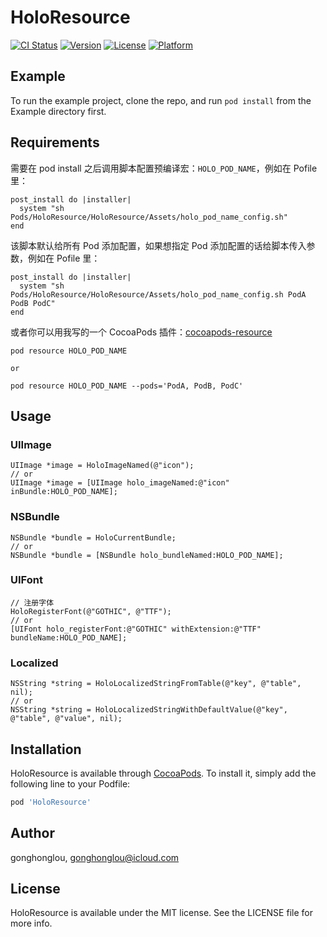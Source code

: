 # HoloResource

[![CI Status](https://img.shields.io/travis/gonghonglou/HoloResource.svg?style=flat)](https://travis-ci.org/gonghonglou/HoloResource)
[![Version](https://img.shields.io/cocoapods/v/HoloResource.svg?style=flat)](https://cocoapods.org/pods/HoloResource)
[![License](https://img.shields.io/cocoapods/l/HoloResource.svg?style=flat)](https://cocoapods.org/pods/HoloResource)
[![Platform](https://img.shields.io/cocoapods/p/HoloResource.svg?style=flat)](https://cocoapods.org/pods/HoloResource)

## Example

To run the example project, clone the repo, and run `pod install` from the Example directory first.

## Requirements

需要在 pod install 之后调用脚本配置预编译宏：`HOLO_POD_NAME`，例如在 Pofile 里：
```shell
post_install do |installer|
  system "sh Pods/HoloResource/HoloResource/Assets/holo_pod_name_config.sh"
end
```

该脚本默认给所有 Pod 添加配置，如果想指定 Pod 添加配置的话给脚本传入参数，例如在 Pofile 里：
```shell
post_install do |installer|
  system "sh Pods/HoloResource/HoloResource/Assets/holo_pod_name_config.sh PodA PodB PodC"
end
```

或者你可以用我写的一个 CocoaPods 插件：[cocoapods-resource](https://github.com/HoloFoundation/cocoapods-resource)
```
pod resource HOLO_POD_NAME

or

pod resource HOLO_POD_NAME --pods='PodA, PodB, PodC'
```

## Usage

### UIImage
```objc
UIImage *image = HoloImageNamed(@"icon");
// or
UIImage *image = [UIImage holo_imageNamed:@"icon" inBundle:HOLO_POD_NAME];
```

### NSBundle
```objc
NSBundle *bundle = HoloCurrentBundle;
// or
NSBundle *bundle = [NSBundle holo_bundleNamed:HOLO_POD_NAME];
```

### UIFont
```objc
// 注册字体
HoloRegisterFont(@"GOTHIC", @"TTF");
// or
[UIFont holo_registerFont:@"GOTHIC" withExtension:@"TTF" bundleName:HOLO_POD_NAME];
```

### Localized
```objc
NSString *string = HoloLocalizedStringFromTable(@"key", @"table", nil);
// or
NSString *string = HoloLocalizedStringWithDefaultValue(@"key", @"table", @"value", nil);
```

## Installation

HoloResource is available through [CocoaPods](https://cocoapods.org). To install
it, simply add the following line to your Podfile:

```ruby
pod 'HoloResource'
```

## Author

gonghonglou, gonghonglou@icloud.com

## License

HoloResource is available under the MIT license. See the LICENSE file for more info.


